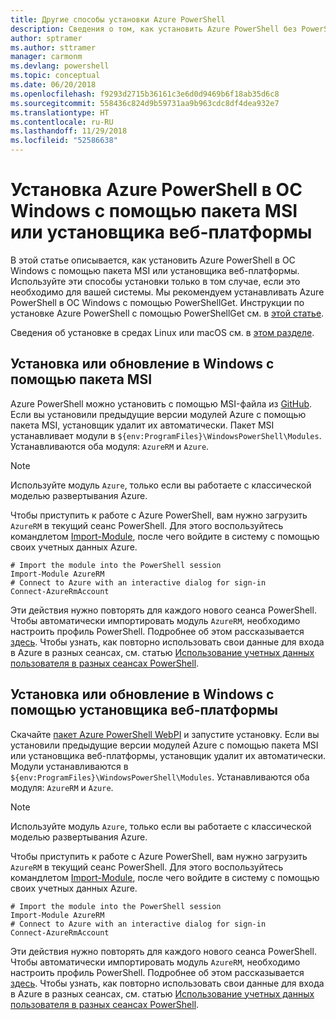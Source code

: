 ```yaml
---
title: Другие способы установки Azure PowerShell
description: Сведения о том, как установить Azure PowerShell без PowerShellGet.
author: sptramer
ms.author: sttramer
manager: carmonm
ms.devlang: powershell
ms.topic: conceptual
ms.date: 06/20/2018
ms.openlocfilehash: f9293d2715b36161c3e6d0d9469b6f18ab35d6c8
ms.sourcegitcommit: 558436c824d9b59731aa9b963cdc8df4dea932e7
ms.translationtype: HT
ms.contentlocale: ru-RU
ms.lasthandoff: 11/29/2018
ms.locfileid: "52586638"
---
```

# <a name="install-azure-powershell-on-windows-with-msi-or-web-platform-installer"></a>Установка Azure PowerShell в ОС Windows с помощью пакета MSI или установщика веб-платформы

В этой статье описывается, как установить Azure PowerShell в ОС Windows с помощью пакета MSI или установщика веб-платформы.  
Используйте эти способы установки только в том случае, если это необходимо для вашей системы. Мы рекомендуем устанавливать Azure PowerShell в ОС Windows с помощью PowerShellGet. Инструкции по установке Azure PowerShell с помощью PowerShellGet см. в [этой статье](install-azurerm-ps.md).

Сведения об установке в средах Linux или macOS см. в [этом разделе](install-azurermps-maclinux.md).

## <a name="install-or-update-on-windows-using-the-msi-package"></a>Установка или обновление в Windows с помощью пакета MSI

Azure PowerShell можно установить с помощью MSI-файла из [GitHub](https://github.com/Azure/azure-powershell/releases/tag/v5.7.0-April2018). Если вы установили предыдущие версии модулей Azure с помощью пакета MSI, установщик удалит их автоматически. Пакет MSI устанавливает модули в `${env:ProgramFiles}\WindowsPowerShell\Modules`. Устанавливаются оба модуля: `AzureRM` и `Azure`.

> [!NOTE]
> Используйте модуль `Azure`, только если вы работаете с классической моделью развертывания Azure.

Чтобы приступить к работе с Azure PowerShell, вам нужно загрузить `AzureRM` в текущий сеанс PowerShell. Для этого воспользуйтесь командлетом [Import-Module](/powershell/module/Microsoft.PowerShell.Core/Import-Module), после чего войдите в систему с помощью своих учетных данных Azure.

```powershell-interactive
# Import the module into the PowerShell session
Import-Module AzureRM
# Connect to Azure with an interactive dialog for sign-in
Connect-AzureRmAccount
```

Эти действия нужно повторять для каждого нового сеанса PowerShell. Чтобы автоматически импортировать модуль `AzureRM`, необходимо настроить профиль PowerShell. Подробнее об этом рассказывается [здесь](/powershell/module/microsoft.powershell.core/about/about_profiles).
Чтобы узнать, как повторно использовать свои данные для входа в Azure в разных сеансах, см. статью [Использование учетных данных пользователя в разных сеансах PowerShell](context-persistence.md).

## <a name="install-or-update-on-windows-using-the-web-platform-installer"></a>Установка или обновление в Windows с помощью установщика веб-платформы

Скачайте [пакет Azure PowerShell WebPI](http://aka.ms/webpi-azps) и запустите установку. Если вы установили предыдущие версии модулей Azure с помощью пакета MSI или установщика веб-платформы, установщик удалит их автоматически. Модули устанавливаются в `${env:ProgramFiles}\WindowsPowerShell\Modules`. Устанавливаются оба модуля: `AzureRM` и `Azure`.

> [!NOTE]
> Используйте модуль `Azure`, только если вы работаете с классической моделью развертывания Azure.

Чтобы приступить к работе с Azure PowerShell, вам нужно загрузить `AzureRM` в текущий сеанс PowerShell. Для этого воспользуйтесь командлетом [Import-Module](/powershell/module/Microsoft.PowerShell.Core/Import-Module), после чего войдите в систему с помощью своих учетных данных Azure.

```powershell-interactive
# Import the module into the PowerShell session
Import-Module AzureRM
# Connect to Azure with an interactive dialog for sign-in
Connect-AzureRmAccount
```

Эти действия нужно повторять для каждого нового сеанса PowerShell. Чтобы автоматически импортировать модуль `AzureRM`, необходимо настроить профиль PowerShell. Подробнее об этом рассказывается [здесь](/powershell/module/microsoft.powershell.core/about/about_profiles).
Чтобы узнать, как повторно использовать свои данные для входа в Azure в разных сеансах, см. статью [Использование учетных данных пользователя в разных сеансах PowerShell](context-persistence.md).
